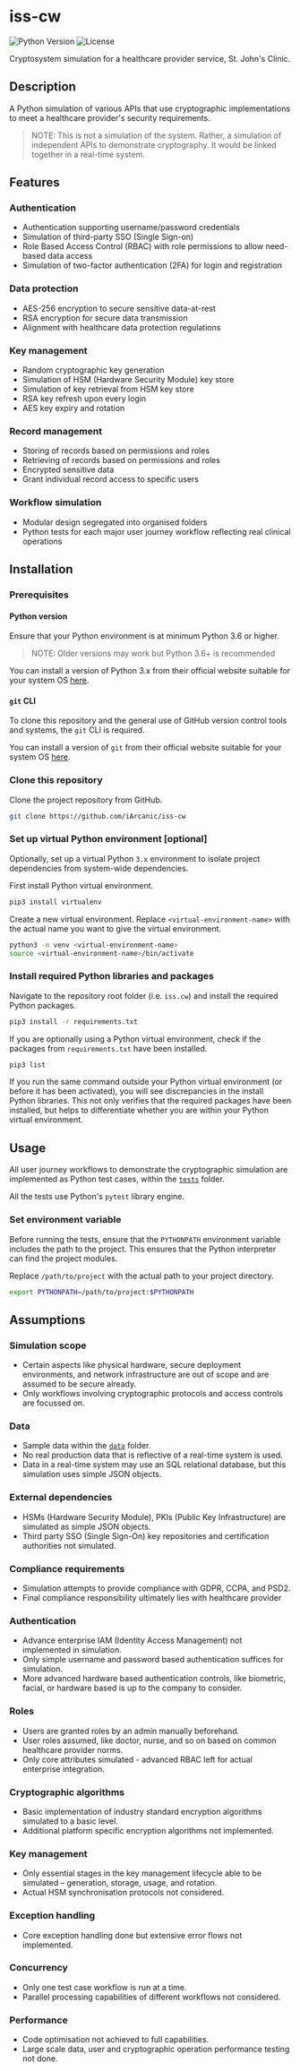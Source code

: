 # iss-cw

![Python Version](https://img.shields.io/badge/Python-3.x-blue.svg)
![License](https://img.shields.io/badge/License-MIT-green.svg)

Cryptosystem simulation for a healthcare provider service, St. John's Clinic.

## Description

A Python simulation of various APIs that use cryptographic implementations to meet a healthcare provider's security requirements.

> NOTE: This is not a simulation of the system. Rather, a simulation of independent APIs to demonstrate cryptography. It would be linked together in a real-time system.

## Features

### Authentication

- Authentication supporting username/password credentials
- Simulation of third-party SSO (Single Sign-on)
- Role Based Access Control (RBAC) with role permissions to allow need-based data access
- Simulation of two-factor authentication (2FA) for login and registration

### Data protection

- AES-256 encryption to secure sensitive data-at-rest
- RSA encryption for secure data transmission
- Alignment with healthcare data protection regulations

### Key management

- Random cryptographic key generation 
- Simulation of HSM (Hardware Security Module) key store
- Simulation of key retrieval from HSM key store
- RSA key refresh upon every login
- AES key expiry and rotation

### Record management

- Storing of records based on permissions and roles
- Retrieving of records based on permissions and roles
- Encrypted sensitive data
- Grant individual record access to specific users

### Workflow simulation

- Modular design segregated into organised folders
- Python tests for each major user journey workflow reflecting real clinical operations

## Installation

### Prerequisites

#### Python version

Ensure that your Python environment is at minimum Python 3.6 or higher.

> NOTE: Older versions may work but Python 3.6+ is recommended

You can install a version of Python 3.x from their official website suitable for your system OS [here](https://www.python.org/downloads/).

#### `git` CLI

To clone this repository and the general use of GitHub version control tools and systems, the `git` CLI is required.

You can install a version of `git` from their official website suitable for your system OS [here](https://git-scm.com/downloads).

### Clone this repository

Clone the project repository from GitHub.

```bash
git clone https://github.com/iArcanic/iss-cw
```

### Set up virtual Python environment [optional]

Optionally, set up a virtual Python `3.x` environment to isolate project dependencies from system-wide dependencies.

First install Python virtual environment.

```bash
pip3 install virtualenv
```

Create a new virtual environment. Replace `<virtual-environment-name>` with the actual name you want to give the virtual environment.

```bash
python3 -m venv <virtual-environment-name>
source <virtual-environment-name>/bin/activate
```

### Install required Python libraries and packages

Navigate to the repository root folder (i.e. `iss.cw`) and install the required Python packages.

```bash
pip3 install -r requirements.txt
```

If you are optionally using a Python virtual environment, check if the packages from `requirements.txt` have been installed.

```bash
pip3 list
```

If you run the same command outside your Python virtual environment (or before it has been activated), you will see discrepancies in the install Python libraries. This not only verifies that the required packages have been installed, but helps to differentiate whether you are within your Python virtual environment.  

## Usage

All user journey workflows to demonstrate the cryptographic simulation are implemented as Python test cases, within the [`tests`](https://github.com/iArcanic/iss-cw/tree/main/tests) folder.

All the tests use Python's `pytest` library engine.

### Set environment variable

Before running the tests, ensure that the `PYTHONPATH` environment variable includes the path to the project. This ensures that the Python interpreter can find the project modules.

Replace `/path/to/project` with the actual path to your project directory.

```bash
export PYTHONPATH=/path/to/project:$PYTHONPATH
```

## Assumptions

### Simulation scope

- Certain aspects like physical hardware, secure deployment environments, and network infrastructure are out of scope and are assumed to be secure already.
- Only workflows involving cryptographic protocols and access controls are focussed on.

### Data

- Sample data within the [`data`](https://github.com/iArcanic/iss-cw/tree/main/data) folder.
- No real production data that is reflective of a real-time system is used.
- Data in a real-time system may use an SQL relational database, but this simulation uses simple JSON objects.

### External dependencies

- HSMs (Hardware Security Module), PKIs (Public Key Infrastructure) are simulated as simple JSON objects.
- Third party SSO (Single Sign-On) key repositories and certification authorities not simulated.

### Compliance requirements

- Simulation attempts to provide compliance with GDPR, CCPA, and PSD2.
- Final compliance responsibility ultimately lies with healthcare provider

### Authentication

- Advance enterprise IAM (Identity Access Management) not implemented in simulation.
- Only simple username and password based authentication suffices for simulation.
- More advanced hardware based authentication controls, like biometric, facial, or hardware based is up to the company to consider.

### Roles

- Users are granted roles by an admin manually beforehand.
- User roles assumed, like doctor, nurse, and so on based on common healthcare provider norms.
- Only core attributes simulated - advanced RBAC left for actual enterprise integration.

### Cryptographic algorithms

- Basic implementation of industry standard encryption algorithms simulated to a basic level.
- Additional platform specific encryption algorithms not implemented.

### Key management

- Only essential stages in the key management lifecycle able to be simulated – generation, storage, usage, and rotation.
- Actual HSM synchronisation protocols not considered.

### Exception handling

- Core exception handling done but extensive error flows not implemented.

### Concurrency

- Only one test case workflow is run at a time.
- Parallel processing capabilities of different workflows not considered.

### Performance

- Code optimisation not achieved to full capabilities.
- Large scale data, user and cryptographic operation performance testing not done.
